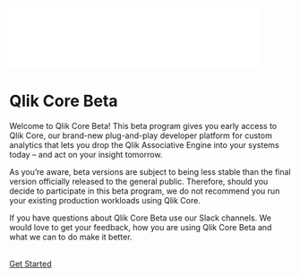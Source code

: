 <div class="marketing-background">
    <div class="marketing-header">
        <img src="images/QlikCore-Horizontal-Print-white.svg"/><br>
    </div>
    <div class="marketing-text">
        <h1>Qlik Core Beta</h1>
        <p>Welcome to Qlik Core Beta! This beta program gives you early access to Qlik Core,
        our brand-new plug-and-play developer platform for custom analytics that lets you
        drop the Qlik Associative Engine into your systems today – and act on your insight
        tomorrow.</p>
        <p>As you’re aware, beta versions are subject to being less stable than the final
        version officially released to the general public. Therefore, should you decide to
        participate in this beta program, we do not recommend you run your existing
        production workloads using Qlik Core.</p>
        <p>If you have questions about Qlik Core Beta use our Slack channels. We would
        love to get your feedback, how you are using Qlik Core Beta and what we can to
        do make it better.</p>
        <br>
        <a href="./docs/home/" class="marketing-text-button">Get Started</a>
    </div>
</div>
